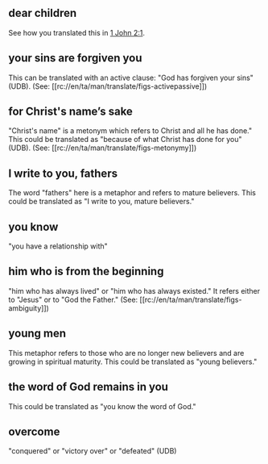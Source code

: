 ## dear children ##

See how you translated this in [1 John 2:1](./01.md).

## your sins are forgiven you ##

This can be translated with an active clause: "God has forgiven your sins" (UDB). (See: [[rc://en/ta/man/translate/figs-activepassive]])

## for Christ's name’s sake ##

"Christ's name" is a metonym which refers to Christ and all he has done." This could be translated as "because of what Christ has done for you" (UDB). (See: [[rc://en/ta/man/translate/figs-metonymy]])

## I write to you, fathers ##

The word "fathers" here is a metaphor and refers to mature believers. This could be translated as "I write to you, mature believers."

## you know ##

"you have a relationship with"

## him who is from the beginning ##

"him who has always lived" or "him who has always existed." It refers either to "Jesus" or to "God the Father." (See: [[rc://en/ta/man/translate/figs-ambiguity]])

## young men ##

This metaphor refers to those who are no longer new believers and are growing in spiritual maturity. This could be translated as "young believers."

## the word of God remains in you ##

This could be translated as "you know the word of God."

## overcome ##

"conquered" or "victory over" or "defeated" (UDB)